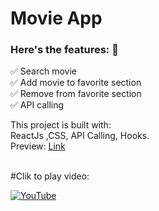# Movie App
<h3>Here's the features: 🚀 </h3>

✅ Search movie <br>
✅ Add movie to favorite section<br>
✅ Remove from favorite section<br>
✅ API calling <br>

This project is built with:<br>
ReactJs ,CSS, API Calling, Hooks. <br>
Preview:  <a href="https://movie-appp-oxs42ta34-haritharu41s-projects.vercel.app/">Link</a> <br><br>

#Clik to play video:

[![YouTube](http://i.ytimg.com/vi/bQoEfRduNco/hqdefault.jpg)](https://www.youtube.com/watch?v=bQoEfRduNco)
